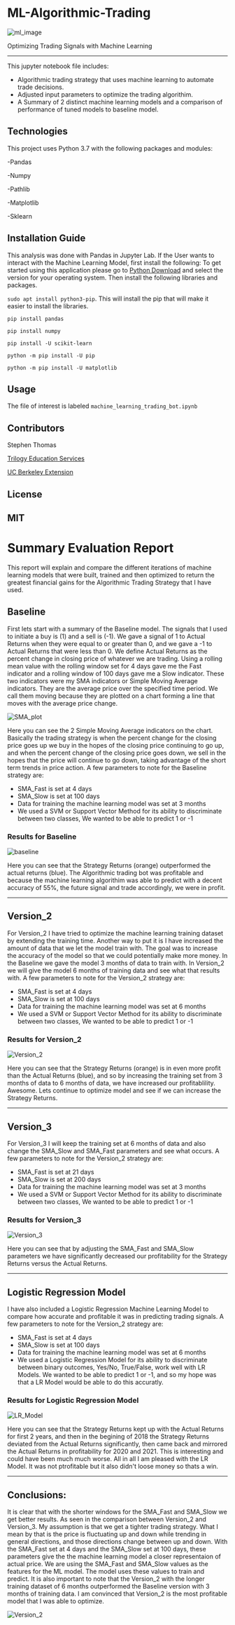 # ML-Algorithmic-Trading


![ml_image](Resources/ML_image.png)


Optimizing Trading Signals with Machine Learning

---

This jupyter notebook file includes:

- Algorithmic trading strategy that uses machine learning to automate trade decisions.
- Adjusted input parameters to optimize the trading algorithim.
- A Summary of 2 distinct machine learning models and a comparison of performance of tuned models to baseline model.

## Technologies

This project uses Python 3.7 with the following packages and modules:

-Pandas

-Numpy

-Pathlib

-Matplotlib

-Sklearn


## Installation Guide

This analysis was done with Pandas in Jupyter Lab. If the User wants to interact with the Machine Learning Model, first install the following:
  To get started using this application please go to [Python Download](https://www.python.org/downloads/) and select the version for your operating system. Then install the following libraries and packages.

``` sudo apt install python3-pip ```. This will install the pip that will make it easier to install the libraries.

``` pip install pandas ```

``` pip install numpy ```

``` pip install -U scikit-learn ```

``` python -m pip install -U pip ```

``` python -m pip install -U matplotlib ```


## Usage

The file of interest is labeled ``` machine_learning_trading_bot.ipynb ```


## Contributors

Stephen Thomas

[Trilogy Education Services](https://www.trilogyed.com/)

[UC Berkeley Extension ](https://extension.berkeley.edu/)



## License 

MIT
---

# Summary Evaluation Report

This report will explain and compare the different iterations of machine learning models that were built, trained and then optimized to return the greatest financial gains for the Algorithmic Trading Strategy that I have used.

## Baseline
First lets start with a summary of the Baseline model. The signals that I used to initiate a buy is (1) and a sell is (-1). We gave a signal of 1 to Actual Returns when they were equal to or greater than 0, and we gave a -1 to Actual Returns that were less than 0. We define Actual Returns as the percent change in closing price of whatever we are trading.
Using a rolling mean value with the rolling window set for 4 days gave me the Fast indicator and a rolling window of 100 days gave me a Slow indicator. These two indicators were my SMA indicators or Simple Moving Average indicators. They are the average price over the specified time period. We call them moving because they are plotted on a chart forming a line that moves with the average price change.

![SMA_plot](Resources/SMA_plot.png)

Here you can see the 2 Simple Moving Average indicators on the chart. Basically the trading strategy is when the percent change for the closing price goes up we buy in the hopes of the closing price continuing to go up, and when the percent change of the closing price goes down, we sell in the hopes that the price will continue to go down, taking advantage of the short term trends in price action.
A few parameters to note for the Baseline strategy are:
- SMA_Fast is set at 4 days
- SMA_Slow is set at 100 days
- Data for training the machine learning model was set at 3 months
- We used a SVM or Support Vector Method for its ability to discriminate between two classes, We wanted to be able to predict 1 or -1

### Results for Baseline

![baseline](Resources/pred_strategy_Baseline.png)

Here you can see that the Strategy Returns (orange) outperformed the actual returns (blue). The Algorithmic trading bot was profitable and because the machine learning algorithim was able to predict with a decent accuracy of 55%, the future signal and trade accordingly, we were in profit.

---
## Version_2
For Version_2 I have tried to optimize the machine learning training dataset by extending the training time. Another way to put it is I have increased the amount of data that we let the model train with. The goal was to increase the accuracy of the model so that we could potentially make more money.
In the Baseline we gave the model 3 months of data to train with. In Version_2 we will give the model 6 months of training data and see what that results with.
A few parameters to note for the Version_2 strategy are:
- SMA_Fast is set at 4 days
- SMA_Slow is set at 100 days
- Data for training the machine learning model was set at 6 months
- We used a SVM or Support Vector Method for its ability to discriminate between two classes, We wanted to be able to predict 1 or -1

### Results for Version_2

![Version_2](Resources/pred_strategy_V2.png)

Here you can see that the Strategy Returns (orange) is in even more profit than the Actual Returns (blue), and so by increasing the training set from 3 months of data to 6 months of data, we have increased our profitablility. Awesome. Lets continue to optimize model and see if we can increase the Strategy Returns.

---
## Version_3
For Version_3 I will keep the training set at 6 months of data and also change the SMA_Slow and SMA_Fast parameters and see what occurs. 
A few parameters to note for the Version_2 strategy are:
- SMA_Fast is set at 21 days
- SMA_Slow is set at 200 days
- Data for training the machine learning model was set at 3 months
- We used a SVM or Support Vector Method for its ability to discriminate between two classes, We wanted to be able to predict 1 or -1

### Results for Version_3

![Version_3](Resources/pred_strategy_V3.png)

Here you can see that by adjusting the SMA_Fast and SMA_Slow parameters we have significantly decreased our profitability for the Strategy Returns versus the Actual Returns. 

---
## Logistic Regression Model
I have also included a Logistic Regression Machine Learning Model to compare how accurate and profitable it was in predicting trading signals. 
A few parameters to note for the Version_2 strategy are:
- SMA_Fast is set at 4 days
- SMA_Slow is set at 100 days
- Data for training the machine learning model was set at 6 months
- We used a Logistic Regression Model for its ability to discriminate between binary outcomes, Yes/No, True/False, work well with LR Models.  We wanted to be able to predict 1 or -1, and so my hope was that a LR Model would be able to do this accuratly.

### Results for Logistic Regression Model

![LR_Model](Resources/pred_strategy_LR_model.png)

Here you can see that the Strategy Returns kept up with the Actual Returns for first 2 years, and then in the begining of 2018 the Strategy Returns deviated from the Actual Returns significantly, then came back and mirrored the Actual Returns in profitability for 2020 and 2021. This is interesting and could have been much much worse. All in all I am pleased with the LR Model. It was not ptrofitable but it also didn't loose money so thats a win.

---
## Conclusions:

It is clear that with the shorter windows for the SMA_Fast and SMA_Slow we get better results. As seen in the comparison between Version_2 and Version_3. My assumption is that we get a tighter trading strategy. What I mean by that is the price is fluctuating up and down while trending in general directions, and those directions change between up and down. With the SMA_Fast set at 4 days and the SMA_Slow set at 100 days, these parameters give the the machine learning model a closer representaion of actual price. We are using the SMA_Fast and SMA_Slow values as the features for the ML model. The model uses these values to train and predict.
It is also important to note that the Version_2 with the longer training dataset of 6 months outperformed the Baseline version with 3 months of training data. I am convinced that Version_2 is the most profitable model that I was able to optimize.

![Version_2](Resources/Best_pred_strategy_V2.png)
